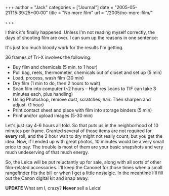 +++
author = "Jack"
categories = ["Journal"]
date = "2005-05-21T15:39:25+00:00"
title = "No more film"
url = "/2005/no-more-film/"

+++

I think it's finally happened. Unless I'm not reading myself correctly, the days of shooting film are over. I can sum up the reasons in one sentence:

It's just too much bloody work for the results I'm getting.

36 frames of Tri-X involves the following:

* Buy film and chemicals (5 min. to 1 hour)
* Pull bag, reels, thermometer, chemicals out of closet and set up (5 min)
* Load, process, wash film (30 min)
* Dry film (1 min to do, then 2 hours to wait)
* Scan film into computer (~2 hours &#8211; High res scans to TIF can take 3 minutes each, plus handling)
* Using Photoshop, remove dust, scratches, hair. Then sharpen and adjust. (1 hour)
* Print contact sheet and place with film into storage binders (5 min)
* Print and/or upload images (5-30 min)

Let's just say 4-6 hours all told. So that puts us in the neighborhood of 10 minutes per frame. Granted several of those items are not required for **every** roll, and the 2 hour wait to dry might not really count, but you get the idea. Now, if I ended up with great photos, 10 minutes would be a very small price to pay. The trouble is most of them are your basic snapshots and very much undeserving of that much energy.

So, the Leica will be put reluctantly up for sale, along with all sorts of other film-related accessories. I'll keep the Canonet for those times when a small rangefinder fits the bill or when I get a little nostalgic. In the meantime I'll fill out the Canon digital kit and snap away.

**UPDATE** What am I, crazy? **Never** sell a Leica!